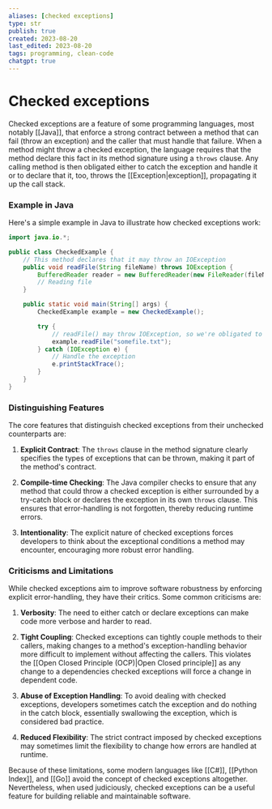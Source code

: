 ```yaml
---
aliases: [checked exceptions]
type: str
publish: true
created: 2023-08-20
last_edited: 2023-08-20
tags: programming, clean-code
chatgpt: true
---
```

# Checked exceptions

Checked exceptions are a feature of some programming languages, most notably [[Java]], that enforce a strong contract between a method that can fail (throw an exception) and the caller that must handle that failure. When a method might throw a checked exception, the language requires that the method declare this fact in its method signature using a `throws` clause. Any calling method is then obligated either to catch the exception and handle it or to declare that it, too, throws the [[Exception|exception]], propagating it up the call stack.

### Example in Java

Here's a simple example in Java to illustrate how checked exceptions work:

```java
import java.io.*;

public class CheckedExample {
    // This method declares that it may throw an IOException
    public void readFile(String fileName) throws IOException {
        BufferedReader reader = new BufferedReader(new FileReader(fileName));
        // Reading file
    }

    public static void main(String[] args) {
        CheckedExample example = new CheckedExample();

        try {
            // readFile() may throw IOException, so we're obligated to catch it
            example.readFile("somefile.txt");
        } catch (IOException e) {
            // Handle the exception
            e.printStackTrace();
        }
    }
}
```

### Distinguishing Features

The core features that distinguish checked exceptions from their unchecked counterparts are:

1. **Explicit Contract**: The `throws` clause in the method signature clearly specifies the types of exceptions that can be thrown, making it part of the method's contract.
    
2. **Compile-time Checking**: The Java compiler checks to ensure that any method that could throw a checked exception is either surrounded by a try-catch block or declares the exception in its own `throws` clause. This ensures that error-handling is not forgotten, thereby reducing runtime errors.
    
3. **Intentionality**: The explicit nature of checked exceptions forces developers to think about the exceptional conditions a method may encounter, encouraging more robust error handling.

### Criticisms and Limitations

While checked exceptions aim to improve software robustness by enforcing explicit error-handling, they have their critics. Some common criticisms are:

1. **Verbosity**: The need to either catch or declare exceptions can make code more verbose and harder to read.
    
2. **Tight Coupling**: Checked exceptions can tightly couple methods to their callers, making changes to a method's exception-handling behavior more difficult to implement without affecting the callers. This violates the [[Open Closed Principle (OCP)|Open Closed principle]] as any change to a dependencies checked exceptions will force a change in dependent code.
    
3. **Abuse of Exception Handling**: To avoid dealing with checked exceptions, developers sometimes catch the exception and do nothing in the catch block, essentially swallowing the exception, which is considered bad practice.
    
4. **Reduced Flexibility**: The strict contract imposed by checked exceptions may sometimes limit the flexibility to change how errors are handled at runtime.

Because of these limitations, some modern languages like [[C#]], [[Python Index]], and [[Go]] avoid the concept of checked exceptions altogether. Nevertheless, when used judiciously, checked exceptions can be a useful feature for building reliable and maintainable software.